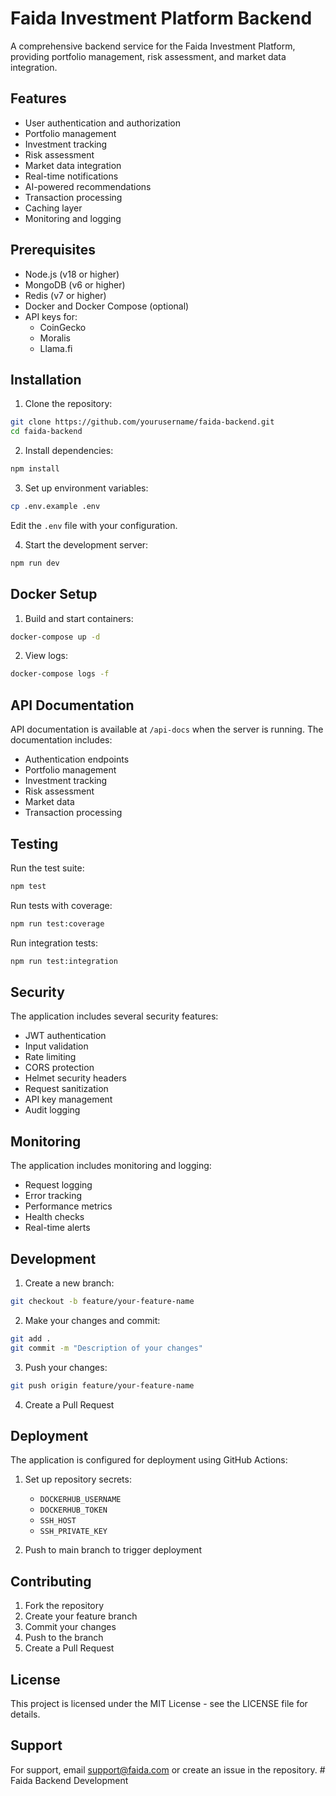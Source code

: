 # Faida Investment Platform Backend

A comprehensive backend service for the Faida Investment Platform, providing portfolio management, risk assessment, and market data integration.

## Features

- User authentication and authorization
- Portfolio management
- Investment tracking
- Risk assessment
- Market data integration
- Real-time notifications
- AI-powered recommendations
- Transaction processing
- Caching layer
- Monitoring and logging

## Prerequisites

- Node.js (v18 or higher)
- MongoDB (v6 or higher)
- Redis (v7 or higher)
- Docker and Docker Compose (optional)
- API keys for:
  - CoinGecko
  - Moralis
  - Llama.fi

## Installation

1. Clone the repository:
```bash
git clone https://github.com/yourusername/faida-backend.git
cd faida-backend
```

2. Install dependencies:
```bash
npm install
```

3. Set up environment variables:
```bash
cp .env.example .env
```
Edit the `.env` file with your configuration.

4. Start the development server:
```bash
npm run dev
```

## Docker Setup

1. Build and start containers:
```bash
docker-compose up -d
```

2. View logs:
```bash
docker-compose logs -f
```

## API Documentation

API documentation is available at `/api-docs` when the server is running. The documentation includes:

- Authentication endpoints
- Portfolio management
- Investment tracking
- Risk assessment
- Market data
- Transaction processing

## Testing

Run the test suite:
```bash
npm test
```

Run tests with coverage:
```bash
npm run test:coverage
```

Run integration tests:
```bash
npm run test:integration
```

## Security

The application includes several security features:

- JWT authentication
- Input validation
- Rate limiting
- CORS protection
- Helmet security headers
- Request sanitization
- API key management
- Audit logging

## Monitoring

The application includes monitoring and logging:

- Request logging
- Error tracking
- Performance metrics
- Health checks
- Real-time alerts

## Development

1. Create a new branch:
```bash
git checkout -b feature/your-feature-name
```

2. Make your changes and commit:
```bash
git add .
git commit -m "Description of your changes"
```

3. Push your changes:
```bash
git push origin feature/your-feature-name
```

4. Create a Pull Request

## Deployment

The application is configured for deployment using GitHub Actions:

1. Set up repository secrets:
   - `DOCKERHUB_USERNAME`
   - `DOCKERHUB_TOKEN`
   - `SSH_HOST`
   - `SSH_PRIVATE_KEY`

2. Push to main branch to trigger deployment

## Contributing

1. Fork the repository
2. Create your feature branch
3. Commit your changes
4. Push to the branch
5. Create a Pull Request

## License

This project is licensed under the MIT License - see the LICENSE file for details.

## Support

For support, email support@faida.com or create an issue in the repository. #   F a i d a   B a c k e n d   D e v e l o p m e n t  
 